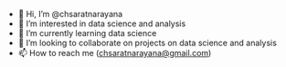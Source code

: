 - 👋 Hi, I’m @chsaratnarayana
- 👀 I’m interested in data science and analysis
- 🌱 I’m currently learning data science 
- 💞️ I’m looking to collaborate on projects on data science and analysis
- 📫 How to reach me (chsaratnarayana@gmail.com)

<!---
chsaratnarayana/chsaratnarayana is a ✨ special ✨ repository because its `README.md` (this file) appears on your GitHub profile.
You can click the Preview link to take a look at your changes.
--->
